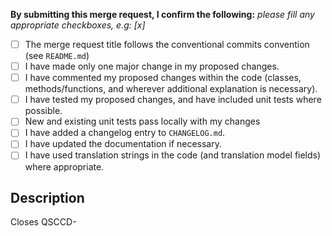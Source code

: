 <!-- markdownlint-disable-next-line first-line-heading -->
**By submitting this merge request, I confirm the following:** _please fill any appropriate checkboxes, e.g: [x]_

* [ ] The merge request title follows the conventional commits convention (see `README.md`)
* [ ] I have made only one major change in my proposed changes.
* [ ] I have commented my proposed changes within the code (classes, methods/functions, and wherever additional explanation is necessary).
* [ ] I have tested my proposed changes, and have included unit tests where possible.
* [ ] New and existing unit tests pass locally with my changes
* [ ] I have added a changelog entry to `CHANGELOG.md`.
* [ ] I have updated the documentation if necessary.
* [ ] I have used translation strings in the code (and translation model fields) where appropriate.

## Description

<!--
    Describe what behaviour is changed by this MR.
    Optionally, describe any additional context as to why you are making these changes
    (if it is not clear from any corresponding issue).
-->

<!--
    Reference the corresponding (Jira) issue here.
    If this merge request addresses the corresponding ticket, you can use "Closes <issue>" to convey this.
    If it relates to an issue but does not close it, use "See <issue>" instead.
-->
Closes QSCCD-

